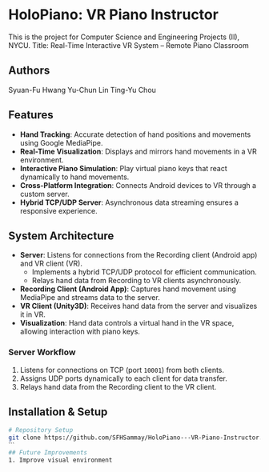 # HoloPiano: VR Piano Instructor
This is the project for Computer Science and Engineering Projects (II), NYCU.
Title: Real-Time Interactive VR System – Remote Piano Classroom 

## Authors
Syuan-Fu Hwang
Yu-Chun Lin
Ting-Yu Chou

## Features
- **Hand Tracking**: Accurate detection of hand positions and movements using Google MediaPipe.
- **Real-Time Visualization**: Displays and mirrors hand movements in a VR environment.
- **Interactive Piano Simulation**: Play virtual piano keys that react dynamically to hand movements.
- **Cross-Platform Integration**: Connects Android devices to VR through a custom server.
- **Hybrid TCP/UDP Server**: Asynchronous data streaming ensures a responsive experience.

## System Architecture
- **Server**: Listens for connections from the Recording client (Android app) and VR client (VR).
  - Implements a hybrid TCP/UDP protocol for efficient communication.
  - Relays hand data from Recording to VR clients asynchronously.
- **Recording Client (Android App)**: Captures hand movement using MediaPipe and streams data to the server.
- **VR Client (Unity3D)**: Receives hand data from the server and visualizes it in VR.
- **Visualization**: Hand data controls a virtual hand in the VR space, allowing interaction with piano keys.
  
### Server Workflow
1. Listens for connections on TCP (port `10001`) from both clients.
2. Assigns UDP ports dynamically to each client for data transfer.
3. Relays hand data from the Recording client to the VR client.

## Installation & Setup
```bash
# Repository Setup
git clone https://github.com/SFHSammay/HoloPiano---VR-Piano-Instructor.git
ˋˋˋ
## Future Improvements
1. Improve visual environment
